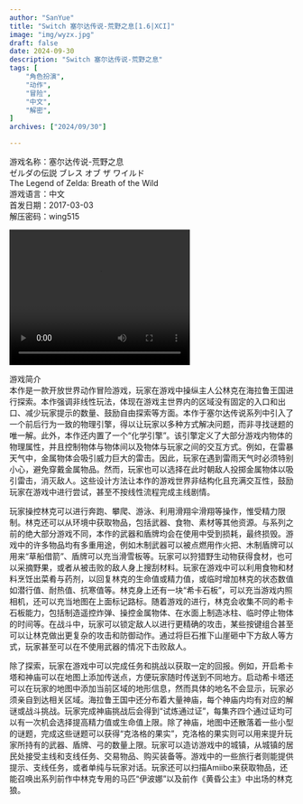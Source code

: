 ```yaml
---
author: "SanYue"
title: "Switch 塞尔达传说-荒野之息[1.6|XCI]"
image: "img/wyzx.jpg"
draft: false
date: 2024-09-30
description: "Switch 塞尔达传说-荒野之息"
tags: [
    "角色扮演",
    "动作",
    "冒险",
    "中文",
    "解密",
]
archives: ["2024/09/30"]

---
```


游戏名称：塞尔达传说-荒野之息  
ゼルダの伝説 ブレス オブ ザ ワイルド  
The Legend of Zelda: Breath of the Wild  
游戏语言：中文  
首发日期：2017-03-03  
解压密码：wing515

<video width="320" height="240" controls>
    <source src="/static/video/SED.mp4" type="video/mp4">
</video>



游戏简介  
本作是一款开放世界动作冒险游戏，玩家在游戏中操纵主人公林克在海拉鲁王国进行探索。本作强调非线性玩法，体现在游戏主世界内的区域没有固定的入口和出口、减少玩家提示的数量、鼓励自由探索等方面。本作于塞尔达传说系列中引入了一个前后行为一致的物理引擎，得以让玩家以多种方式解决问题，而非寻找谜题的唯一解。此外，本作还内置了一个“化学引擎”。该引擎定义了大部分游戏内物体的物理属性，并且控制物体与物体间以及物体与玩家之间的交互方式。例如，在雷暴天气中，金属物体会吸引威力巨大的雷击。因此，玩家在遇到雷雨天气时必须特别小心，避免穿戴金属物品。然而，玩家也可以选择在此时朝敌人投掷金属物体以吸引雷击，消灭敌人。这些设计方法让本作的游戏世界非结构化且充满交互性，鼓励玩家在游戏中进行尝试，甚至不按线性流程完成主线剧情。

玩家操控林克可以进行奔跑、攀爬、游泳、利用滑翔伞滑翔等操作，惟受精力限制。林克还可以从环境中获取物品，包括武器、食物、素材等其他资源。与系列之前的绝大部分游戏不同，本作的武器和盾牌均会在使用中受到损耗，最终损毁。游戏中的许多物品均有多重用途，例如木制武器可以被点燃用作火把、木制盾牌可以用来“草船借箭”、盾牌可以充当滑雪板等。玩家可以狩猎野生动物获得食材，也可以采摘野果，或者从被击败的敌人身上搜刮材料。玩家在游戏中可以利用食物和材料烹饪出菜肴与药剂，以回复林克的生命值或精力值，或临时增加林克的状态数值如潜行值、耐热值、抗寒值等。林克身上还有一块“希卡石板”，可以充当游戏内照相机，还可以充当地图在上面标记路标。随着游戏的进行，林克会收集不同的希卡石板能力，包括制造遥控炸弹、操控金属物体、在水面上制造冰柱、临时停止物体的时间等。在战斗中，玩家可以锁定敌人以进行更精确的攻击，某些按键组合甚至可以让林克做出更复杂的攻击和防御动作。通过将巨石推下山崖砸中下方敌人等方式，玩家甚至可以在不使用武器的情况下击败敌人。

除了探索，玩家在游戏中可以完成任务和挑战以获取一定的回报。例如，开启希卡塔和神庙可以在地图上添加传送点，方便玩家随时传送到不同地方。启动希卡塔还可以在玩家的地图中添加当前区域的地形信息，然而具体的地名不会显示，玩家必须亲自到达相关区域。海拉鲁王国中还分布着大量神庙，每个神庙内均有对应的解谜或战斗挑战。玩家完成神庙挑战后会得到“试炼通过证”，每集齐四个通过证均可以有一次机会选择提高精力值或生命值上限。除了神庙，地图中还散落着一些小型的谜题，完成这些谜题可以获得“克洛格的果实”，克洛格的果实则可以用来提升玩家所持有的武器、盾牌、弓的数量上限。玩家可以造访游戏中的城镇，从城镇的居民处接受主线和支线任务、交易物品、购买装备等。游戏中的一些旅行者则能提供提示、支线任务，或者单纯与玩家对话。玩家还可以扫描Amiibo来获取物品，还能召唤出系列前作中林克专用的马匹“伊波娜”以及前作《黄昏公主》中出场的林克狼。